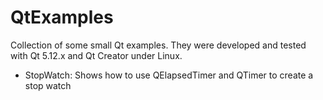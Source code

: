 # QtExamples

Collection of some small Qt examples. They were developed and tested
with Qt 5.12.x and Qt Creator under Linux.

* StopWatch: Shows how to use QElapsedTimer and QTimer to create
  a stop watch
